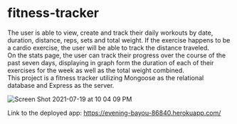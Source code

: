 # fitness-tracker

The user is able to view, create and track their daily workouts by date, duration, distance, reps, sets and total weight. If the exercise happens to be a cardio exercise, the user will be able to track the distance traveled.<br>
On the stats page, the user can track their progress over the course of the past seven days, displaying in graph form the duration of each of their exercises for the week as well as the total weight combined.<br>
This project is a fitness tracker utilizing Mongoose as the relational database and Express as the server.

![Screen Shot 2021-07-19 at 10 04 09 PM](https://user-images.githubusercontent.com/78614719/126251525-db83183d-7dbb-4ed2-bf96-c84f582d9b76.png)

Link to the deployed app: https://evening-bayou-86840.herokuapp.com/
